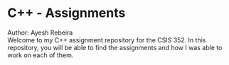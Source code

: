 # C++ - Assignments
Author: Ayesh Rebeira
<br />
Welcome to my C++ assignment repository for the CSIS 352. In this repository, you will be able to find the assignments and how I was able to work on each of them. 
<br />
<br />
